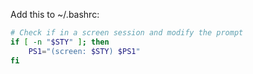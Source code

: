 Add this to ~/.bashrc:
```bash
# Check if in a screen session and modify the prompt
if [ -n "$STY" ]; then
    PS1="(screen: $STY) $PS1"
fi
```